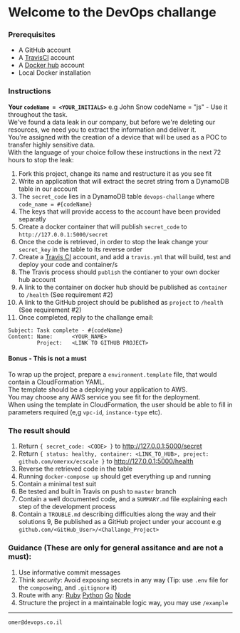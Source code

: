 # Welcome to the DevOps challange

### Prerequisites

* A GitHub account
* A [TravisCI](https://docs.travis-ci.com) account 
* A [Docker hub](https://hub.docker.com) account
* Local Docker installation


### Instructions

**Your `codeName = <YOUR_INITIALS>`** e.g John Snow codeName = "js" - Use it throughout the task.  
We've found a data leak in our company, but before we're deleting our resources, we need you to extract the information and deliver it.  
You're assigned with the creation of a device that will be used as a POC to transfer highly sensitive data.  
With the language of your choice follow these instructions in the next 72 hours to stop the leak:  

1. Fork this project, change its name and restructure it as you see fit
2. Write an application that will extract the secret string from a DynamoDB table in our account  
3. The `secret_code` lies in a DynamoDB table `devops-challange` where `code_name = #{codeName}` 
4. The keys that will provide access to the account have been provided separatly 
5. Create a docker container that will publish `secret_code` to `http://127.0.0.1:5000/secret`
6. Once the code is retrieved, in order to stop the leak change your `secret_key` in the table to its reverse order
7. Create a [Travis CI](https://travis-ci.org/) account, and add a `travis.yml` that will build, test and deploy your code and container/s
8. The Travis process should `publish` the contianer to your own docker hub account
9. A link to the container on docker hub should be published as `container` to `/health` (See requirement #2)
10. A link to the GitHub project should be published as `project` to `/health` (See requirement #2)
10. Once completed, reply to the challange email:
```
Subject: Task complete - #{codeName}
Content: Name:      <YOUR_NAME>
         Project:   <LINK TO GITHUB PROJECT>
```

#### Bonus - This is not a must
To wrap up the project, prepare a `environment.template` file, that would contain a CloudFormation YAML.  
The template should be a deploying your application to AWS.  
You may choose any AWS service you see fit for the deployment.  
When using the template in CloudFormation, the user should be able to fill in parameters required (e,g `vpc-id`, `instance-type` etc).  

### The result should

1. Return `{ secret_code: <CODE> }` to http://127.0.0.1:5000/secret
2. Return `{ status: healthy, container: <LINK_TO_HUB>, project: github.com/omerxx/ecscale }` to http://127.0.0.1:5000/health
3. Reverse the retrieved code in the table
4. Running `docker-compose up` should get everything up and running
5. Contain a minimal test suit
6. Be tested and built in Travis on push to `master` branch
7. Contain a well documented code, and a `SUMMARY.md` file explaining each step of the development process
8. Contain a `TROUBLE.md` describing difficulties along the way and their solutions
9, Be published as a GitHub project under your account e.g `github.com/<GitHub_User>/<Challange_Project>`


### Guidance (These are only for general assitance and are not a must):

1. Use informative commit messages
2. Think *security*: Avoid exposing secrets in any way (Tip: use `.env` file for the `compose`ing, and `.gitignore` it)
3. Route with any: [Ruby](https://github.com/sinatra/sinatra) [Python](http://flask.pocoo.org/) [Go](https://golang.org/pkg/net/http/) [Node](https://www.npmjs.com/package/http-server)
4. Structure the project in a maintainable logic way, you may use `/example`
---

```
omer@devops.co.il
```
